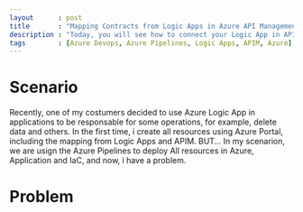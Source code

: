 ```yaml
---
layout      : post
title       : "Mapping Contracts from Logic Apps in Azure API Management using Azure Pipelines"
description : "Today, you will see how to connect your Logic App in APIM using Azure Pipelines"
tags        : [Azure Devops, Azure Pipelines, Logic Apps, APIM, Azure]
---
```


# Scenario
Recently, one of my costumers decided to use Azure Logic App in applications to be responsable for some operations, for example, delete data and others.
In the first time, i create all resources using Azure Portal, including the mapping from Logic Apps and APIM. BUT... In my scenarion, we are usign the Azure Pipelines to deploy All resources in Azure, Application and IaC, and now, i have a problem.

# Problem


